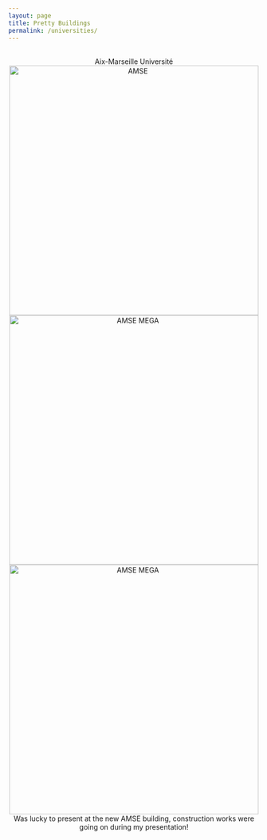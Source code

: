 ```yaml
---
layout: page
title: Pretty Buildings
permalink: /universities/
---
```

<!-- Thank you for hosting me! -->

<br/>
<center>Aix-Marseille Université</center>
<center><img src="{{site.baseurl}}/assets/images/university_buildings/AMSE/AMSE_3.jpg" alt="AMSE" width="500"/></center>
<center><img src="{{site.baseurl}}/assets/images/university_buildings/AMSE/AMSE_1.jpg" alt="AMSE MEGA" width="500"/><img src="{{site.baseurl}}/assets/images/university_buildings/AMSE/AMSE_2.jpg" alt="AMSE MEGA" width="500"/></center>
<center>Was lucky to present at the new AMSE building, construction works were going on during my presentation!</center>

